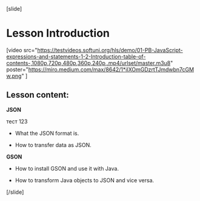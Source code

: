 [slide]

# Lesson Introduction

[video src="https://testvideos.softuni.org/hls/demo/01-PB-JavaScript-expressions-and-statements-1-2-Introduction-table-of-contents-,1080p,720p,480p,360p,240p,.mp4/urlset/master.m3u8" poster="https://miro.medium.com/max/8642/1*iIXOmGDzrtTJmdwbn7cGMw.png" \]


## Lesson content:

**JSON**

тест 123

- What the JSON format is.

- How to transfer data as JSON.

**GSON**

- How to install GSON and use it with Java.

- How to transform Java objects to JSON and vice versa.

[/slide]
